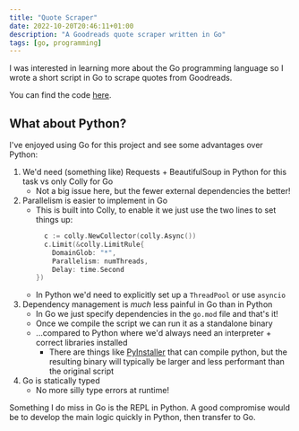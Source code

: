 ```yaml
---
title: "Quote Scraper"
date: 2022-10-20T20:46:11+01:00
description: "A Goodreads quote scraper written in Go"
tags: [go, programming]
---
```


I was interested in learning more about the Go programming language so I wrote a short script in Go to scrape quotes from Goodreads.

You can find the code [here](https://github.com/nikulpatel3141/colly_goodreads_scraper).


## What about Python?

I've enjoyed using Go for this project and see some advantages over Python:

1. We'd need (something like) Requests + BeautifulSoup in Python for this task vs only Colly for Go
    - Not a big issue here, but the fewer external dependencies the better!
2. Parallelism is easier to implement in Go
    - This is built into Colly, to enable it we just use the two lines to set things up:
      ```go
        c := colly.NewCollector(colly.Async())
        c.Limit(&colly.LimitRule{
	      DomainGlob: "*",
	      Parallelism: numThreads,
	      Delay: time.Second
	  })
      ```
    - In Python we'd need to explicitly set up a `ThreadPool` or use `asyncio`
3. Dependency management is *much* less painful in Go than in Python
    - In Go we just specify dependencies in the `go.mod` file and that's it!
    - Once we compile the script we can run it as a standalone binary
    - ...compared to Python where we'd always need an interpreter + correct libraries installed
      - There are things like [PyInstaller](https://pyinstaller.org/en/stable/) that can compile python, but the resulting binary will typically be larger and less performant than the original script
4. Go is statically typed
    - No more silly type errors at runtime!


Something I do miss in Go is the REPL in Python. A good compromise would be to develop the main logic quickly in Python, then transfer to Go.



